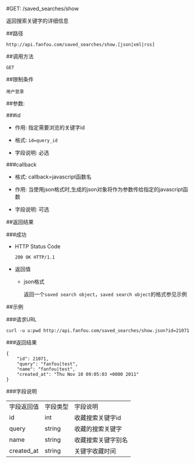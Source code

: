 #GET: /saved_searches/show

返回搜索关键字的详细信息

##路径

    http://api.fanfou.com/saved_searches/show.[json|xml|rss]

##调用方法

    GET

##限制条件

    用户登录

##参数:

###id

- 作用: 指定需要浏览的关键字id

- 格式: `id=query_id`

- 字段说明: 必选

###callback

- 格式: callback=javascript函数名

- 作用: 当使用json格式时,生成的json对象将作为参数传给指定的javascript函数

- 字段说明: 可选

##返回结果

###成功

- HTTP Status Code

    `200 OK HTTP/1.1`

- 返回值

    * json格式

        返回一个`saved search object`，`saved search object`的格式参见示例

##示例

###请求URL

``curl -u u:pwd http://api.fanfou.com/saved_searches/show.json?id=21071``

###返回结果

    {
        "id": 21071,
        "query": "fanfou|test",
        "name": "fanfou|test",
        "created_at": "Thu Nov 10 09:05:03 +0000 2011"
    }

###字段说明

<table>
    <tr>
        <td>字段返回值</td>
        <td>字段类型</td>
        <td>字段说明</td>
    </tr>
    <tr>
        <td>id</td>
        <td>int</td>
        <td>收藏搜索关键字id</td>
    </tr>
    <tr>
        <td>query</td>
        <td>string</td>
        <td>收藏的搜索关键字</td>
    </tr>
    <tr>
        <td>name</td>
        <td>string</td>
        <td>收藏搜索关键字别名</td>
    </tr>
    <tr>
        <td>created_at</td>
        <td>string</td>
        <td>关键字收藏时间</td>
    </tr>
</table>
